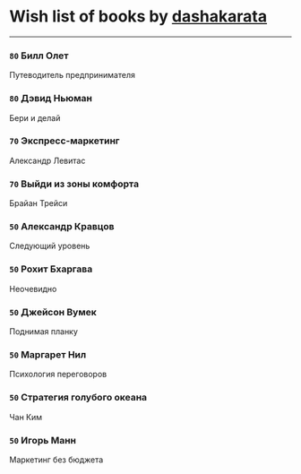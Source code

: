# Wish list of books by [dashakarata](http://vk.com/id4468151)
---

### `80` Билл Олет
Путеводитель предпринимателя

### `80` Дэвид Ньюман
Бери и делай

### `70` Экспресс-маркетинг
Александр Левитас

### `70` Выйди из зоны комфорта
Брайан Трейси

### `50` Александр Кравцов
Следующий уровень

### `50` Рохит Бхаргава
Неочевидно

### `50` Джейсон Вумек
Поднимая планку

### `50` Маргарет Нил
Психология переговоров

### `50` Стратегия голубого океана
Чан Ким

### `50` Игорь Манн
Маркетинг без бюджета


